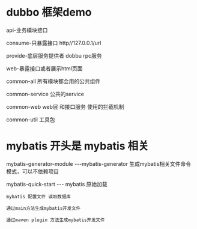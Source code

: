 # dubbo 框架demo

api-业务模块接口

consume-只暴露接口 http//127.0.0.1/url

provide-底层服务提供者  dobbu rpc服务

web-暴露接口或者展示html页面

common-all  所有模块都会用的公共组件

common-service 公共的service

common-web   web层  和接口服务  使用的拦截机制

common-util    工具包


# mybatis 开头是 mybatis 相关

mybatis-generator-module  ---mybatis-generator  生成mybatis相关文件命令模式，可以不依赖项目

mybatis-quick-start  --- mybatis  原始加载  

    mybatis 配置文件 读取数据库
    
    通过main方法生成mybatis开发文件
    
    通过maven plugin 方法生成mybatis开发文件